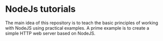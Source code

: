 # NodeJs tutorials

The main idea of this repository is to teach the basic principles of working with NodeJS using practical examples. A prime example is to create a simple HTTP web server based on NodeJS.